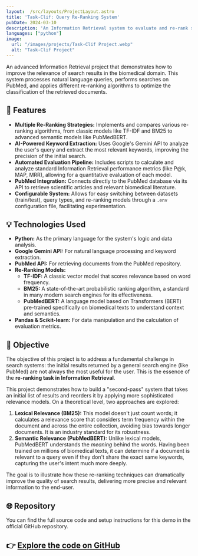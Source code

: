 ```yaml
---
layout:  /src/layouts/ProjectLayout.astro
title: 'Task-Clif: Query Re-Ranking System'
pubDate: 2024-03-10
description: 'An Information Retrieval system to evaluate and re-rank search results from PubMed using models like BM25 and PubMedBERT.'
languages: ["python"]
image:
  url: "/images/projects/Task-Clif Project.webp"
  alt: "Task-Clif Project"
---
```


An advanced Information Retrieval project that demonstrates how to improve the relevance of search results in the biomedical domain. This system processes natural language queries, performs searches on PubMed, and applies different re-ranking algorithms to optimize the classification of the retrieved documents.

## 🧩 Features

- **Multiple Re-Ranking Strategies:** Implements and compares various re-ranking algorithms, from classic models like TF-IDF and BM25 to advanced semantic models like PubMedBERT.
- **AI-Powered Keyword Extraction:** Uses Google's Gemini API to analyze the user's query and extract the most relevant keywords, improving the precision of the initial search.
- **Automated Evaluation Pipeline:** Includes scripts to calculate and analyze standard Information Retrieval performance metrics (like P@k, MAP, MRR), allowing for a quantitative evaluation of each model.
- **PubMed Integration:** Connects directly to the PubMed database via its API to retrieve scientific articles and relevant biomedical literature.
- **Configurable System:** Allows for easy switching between datasets (train/test), query types, and re-ranking models through a `.env` configuration file, facilitating experimentation.

## 💡 Technologies Used

- **Python:** As the primary language for the system's logic and data analysis.
- **Google Gemini API:** For natural language processing and keyword extraction.
- **PubMed API:** For retrieving documents from the PubMed repository.
- **Re-Ranking Models:**
    - **TF-IDF:** A classic vector model that scores relevance based on word frequency.
    - **BM25:** A state-of-the-art probabilistic ranking algorithm, a standard in many modern search engines for its effectiveness.
    - **PubMedBERT:** A language model based on Transformers (BERT) pre-trained specifically on biomedical texts to understand context and semantics.
- **Pandas & Scikit-learn:** For data manipulation and the calculation of evaluation metrics.

## 🎯 Objective

The objective of this project is to address a fundamental challenge in search systems: the initial results returned by a general search engine (like PubMed) are not always the most useful for the user. This is the essence of the **re-ranking task in Information Retrieval**.

This project demonstrates how to build a "second-pass" system that takes an initial list of results and reorders it by applying more sophisticated relevance models. On a theoretical level, two approaches are explored:

1.  **Lexical Relevance (BM25):** This model doesn't just count words; it calculates a relevance score that considers term frequency within the document and across the entire collection, avoiding bias towards longer documents. It is an industry standard for its robustness.
2.  **Semantic Relevance (PubMedBERT):** Unlike lexical models, PubMedBERT understands the *meaning* behind the words. Having been trained on millions of biomedical texts, it can determine if a document is relevant to a query even if they don't share the exact same keywords, capturing the user's intent much more deeply.

The goal is to illustrate how these re-ranking techniques can dramatically improve the quality of search results, delivering more precise and relevant information to the end-user.

## 🌐 Repository

You can find the full source code and setup instructions for this demo in the official GitHub repository.

👉 [Explore the code on GitHub](https://github.com/carlosDAC2020/Task-Clif)
---